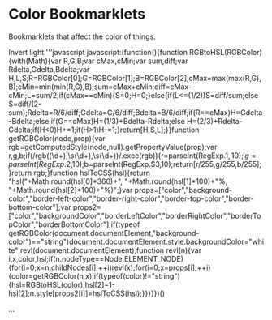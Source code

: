 # Color Bookmarklets

Bookmarklets that affect the color of things.

Invert light
'''javascript
javascript:(function(){function RGBtoHSL(RGBColor){with(Math){var R,G,B;var cMax,cMin;var sum,diff;var Rdelta,Gdelta,Bdelta;var H,L,S;R=RGBColor[0];G=RGBColor[1];B=RGBColor[2];cMax=max(max(R,G),B);cMin=min(min(R,G),B);sum=cMax+cMin;diff=cMax-cMin;L=sum/2;if(cMax==cMin){S=0;H=0;}else{if(L<=(1/2))S=diff/sum;else S=diff/(2-sum);Rdelta=R/6/diff;Gdelta=G/6/diff;Bdelta=B/6/diff;if(R==cMax)H=Gdelta-Bdelta;else if(G==cMax)H=(1/3)+Bdelta-Rdelta;else H=(2/3)+Rdelta-Gdelta;if(H<0)H+=1;if(H>1)H-=1;}return[H,S,L];}}function getRGBColor(node,prop){var rgb=getComputedStyle(node,null).getPropertyValue(prop);var r,g,b;if(/rgb\((\d+),\s(\d+),\s(\d+)\)/.exec(rgb)){r=parseInt(RegExp.$1,10);g=parseInt(RegExp.$2,10);b=parseInt(RegExp.$3,10);return[r/255,g/255,b/255];}return rgb;}function hslToCSS(hsl){return "hsl("+Math.round(hsl[0]*360)+", "+Math.round(hsl[1]*100)+"%, "+Math.round(hsl[2]*100)+"%)";}var props=["color","background-color","border-left-color","border-right-color","border-top-color","border-bottom-color"];var props2=["color","backgroundColor","borderLeftColor","borderRightColor","borderTopColor","borderBottomColor"];if(typeof getRGBColor(document.documentElement,"background-color")=="string")document.documentElement.style.backgroundColor="white";revl(document.documentElement);function revl(n){var i,x,color,hsl;if(n.nodeType==Node.ELEMENT_NODE){for(i=0;x=n.childNodes[i];++i)revl(x);for(i=0;x=props[i];++i){color=getRGBColor(n,x);if(typeof(color)!="string"){hsl=RGBtoHSL(color);hsl[2]=1-hsl[2];n.style[props2[i]]=hslToCSS(hsl);}}}}})()

...
